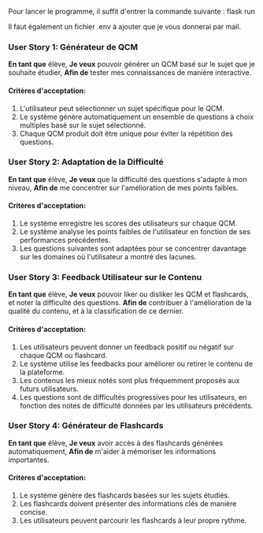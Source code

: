 Pour lancer le programme, il suffit d'entrer la commande suivante :
flask run

Il faut également un fichier .env à ajouter que je vous donnerai par mail.


### User Story 1: Générateur de QCM
**En tant que** élève,
**Je veux** pouvoir générer un QCM basé sur le sujet que je souhaite étudier,
**Afin de** tester mes connaissances de manière interactive.

#### Critères d'acceptation:
1. L'utilisateur peut sélectionner un sujet spécifique pour le QCM.
2. Le système génère automatiquement un ensemble de questions à choix multiples basé sur le sujet sélectionné.
3. Chaque QCM produit doit être unique pour éviter la répétition des questions.

### User Story 2: Adaptation de la Difficulté
**En tant que** élève,
**Je veux** que la difficulté des questions s'adapte à mon niveau,
**Afin de** me concentrer sur l'amélioration de mes points faibles.

#### Critères d'acceptation:
1. Le système enregistre les scores des utilisateurs sur chaque QCM.
2. Le système analyse les points faibles de l'utilisateur en fonction de ses performances précédentes.
3. Les questions suivantes sont adaptées pour se concentrer davantage sur les domaines où l'utilisateur a montré des lacunes.

### User Story 3: Feedback Utilisateur sur le Contenu
**En tant que** élève,
**Je veux** pouvoir liker ou disliker les QCM et flashcards, et noter la difficulté des questions.
**Afin de** contribuer à l'amélioration de la qualité du contenu, et à la classification de ce dernier.

#### Critères d'acceptation:
1. Les utilisateurs peuvent donner un feedback positif ou négatif sur chaque QCM ou flashcard.
2. Le système utilise les feedbacks pour améliorer ou retirer le contenu de la plateforme.
3. Les contenus les mieux notés sont plus fréquemment proposés aux futurs utilisateurs.
4. Les questions sont de difficultés progressives pour les utilisateurs, en fonction des notes de difficulté données par les utilisateurs précédents.

### User Story 4: Générateur de Flashcards
**En tant que** élève,
**Je veux** avoir accès à des flashcards générées automatiquement,
**Afin de** m'aider à mémoriser les informations importantes.

#### Critères d'acceptation:
1. Le système génère des flashcards basées sur les sujets étudiés.
2. Les flashcards doivent présenter des informations clés de manière concise.
3. Les utilisateurs peuvent parcourir les flashcards à leur propre rythme.
